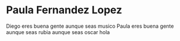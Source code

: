 
# Paula Fernandez Lopez
Diego eres buena gente 
aunque seas musico 
Paula eres buena gente 
aunque seas rubia 
aunque seas oscar
hola
